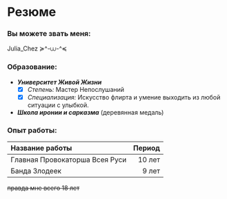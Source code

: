 # Резюме
### Вы можете звать меня: 
Julia_Chez ≽^-⩊-^≼
### Образование:
- ***Университет Живой Жизни***
    - [x] *Степень:* Мастер Непослушаний
    - [x]  *Специализация:* Искусство флирта и умение выходить из любой ситуации с улыбкой.
- ***Школа иронии и сарказма*** (деревянная медаль)
### Опыт работы:
|Название работы|Период|
|:-|-:|
|Главная Провокаторша Всея Руси|10 лет|
|Банда Злодеек|9 лет|
~~правда мне всего 18 лет~~